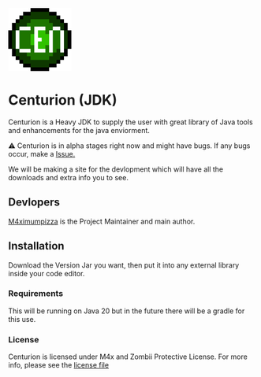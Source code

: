 <img src="assets/Centurion.png" width="128">

# Centurion (JDK)

Centurion is a Heavy JDK to supply the user with great library of Java tools and enhancements 
for the java enviorment.

:warning: Centurion is in alpha stages right now and might have bugs. If any bugs occur, make a [Issue.](https://github.com/GeoStudios/Centurion/issues) 

We will be making a site for the devlopment which will have all the downloads and extra info you to see.

## Devlopers

[M4ximumpizza](https://github.com/M4ximumPizza) is the Project Maintainer and main author.
## Installation

Download the Version Jar you want, then put it into any external library inside your code editor.

### Requirements

This will be running on Java 20 but in the future there will be a gradle for this use.

### License

Centurion is licensed under M4x and Zombii Protective License. For more info, please see the [license file](https://github.com/GeoStudios/Centurion/blob/main/License.txt)

